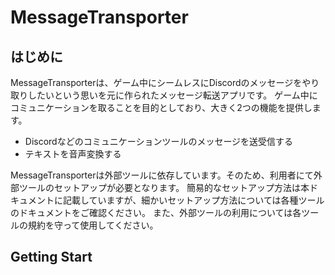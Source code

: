 # MessageTransporter
## はじめに
MessageTransporterは、ゲーム中にシームレスにDiscordのメッセージをやり取りしたいという思いを元に作られたメッセージ転送アプリです。
ゲーム中にコミュニケーションを取ることを目的としており、大きく2つの機能を提供します。

- Discordなどのコミュニケーションツールのメッセージを送受信する
- テキストを音声変換する


MessageTransporterは外部ツールに依存しています。そのため、利用者にて外部ツールのセットアップが必要となります。
簡易的なセットアップ方法は本ドキュメントに記載していますが、細かいセットアップ方法については各種ツールのドキュメントをご確認ください。
また、外部ツールの利用については各ツールの規約を守って使用してください。

## Getting Start


